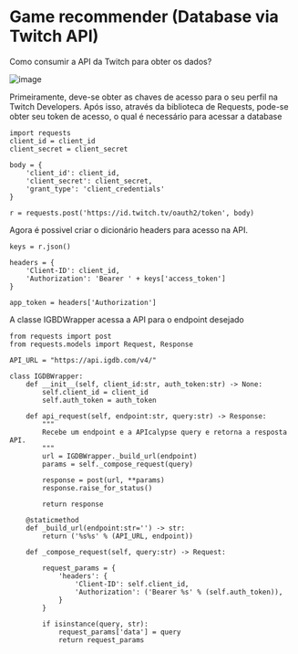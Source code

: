 # Game recommender (Database via Twitch API)

Como consumir a API da Twitch para obter os dados?

![image](https://user-images.githubusercontent.com/42622686/133302352-393faabc-fe5d-46ee-ae0a-a42f9aaacc52.png)

Primeiramente, deve-se obter as chaves de acesso para o seu perfil na Twitch Developers. Após isso, através da biblioteca de Requests, pode-se obter seu token de acesso, o qual é necessário para acessar a database

```
import requests
client_id = client_id
client_secret = client_secret

body = {
    'client_id': client_id,
    'client_secret': client_secret,
    'grant_type': 'client_credentials'
}

r = requests.post('https://id.twitch.tv/oauth2/token', body)
```
Agora é possivel criar o dicionário headers para acesso na API.

```
keys = r.json()

headers = {
    'Client-ID': client_id,
    'Authorization': 'Bearer ' + keys['access_token']
}

app_token = headers['Authorization']
```
A classe IGBDWrapper acessa a API para o endpoint desejado

```
from requests import post
from requests.models import Request, Response

API_URL = "https://api.igdb.com/v4/"

class IGDBWrapper:
    def __init__(self, client_id:str, auth_token:str) -> None:
        self.client_id = client_id
        self.auth_token = auth_token

    def api_request(self, endpoint:str, query:str) -> Response:
        """
        Recebe um endpoint e a APIcalypse query e retorna a resposta API.
        """
        url = IGDBWrapper._build_url(endpoint)
        params = self._compose_request(query)

        response = post(url, **params)
        response.raise_for_status()

        return response

    @staticmethod
    def _build_url(endpoint:str='') -> str:
        return ('%s%s' % (API_URL, endpoint))

    def _compose_request(self, query:str) -> Request:
       
        request_params = {
            'headers': {
                'Client-ID': self.client_id,
                'Authorization': ('Bearer %s' % (self.auth_token)),
            }
        }

        if isinstance(query, str):
            request_params['data'] = query
            return request_params
```
